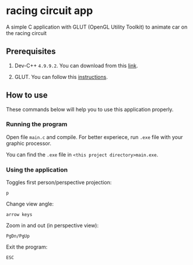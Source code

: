 # racing circuit app

A simple C application with GLUT (OpenGL Utility Toolkit) to animate car on the racing circuit  

## Prerequisites

1. Dev-C++ `4.9.9.2`. You can download from this [link](https://sourceforge.net/projects/dev-cpp/files/Binaries/Dev-C%2B%2B%204.9.9.2/).

2. GLUT. You can follow this [instructions](https://chortle.ccsu.edu/Bloodshed/howToGL.html).

## How to use

These commands below will help you to use this application properly.

### Running the program
Open file `main.c` and compile. For better experiece, run `.exe` file with your graphic processor.

You can find the `.exe` file in `<this project directory>main.exe`.

### Using the application

Toggles first person/perspective projection:

```console
p
```

Change view angle:

```console
arrow keys
```

Zoom in and out (in perspective view):

```console
PgDn/PgUp 
```

Exit the program:

```console
ESC 
```
